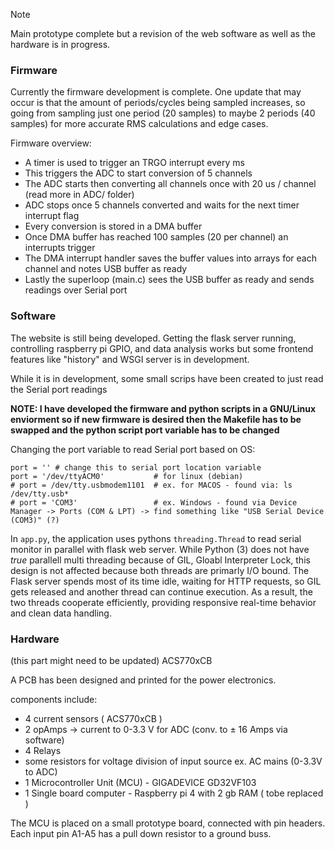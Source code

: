 > [!NOTE]
> Main prototype complete but a revision of the web software as well as the hardware is in progress.

### Firmware

Currently the firmware development is complete. One update that may occur is that the amount of periods/cycles being sampled increases, so going from sampling just one period (20 samples) to maybe 2 periods (40 samples) for more accurate RMS calculations and edge cases. 

Firmware overview:
 - A timer is used to trigger an TRGO interrupt every ms 
 - This triggers the ADC to start conversion of 5 channels 
 - The ADC starts then converting all channels once with 20 us / channel (read more in ADC/ folder)
 - ADC stops once 5 channels converted and waits for the next timer interrupt flag
 - Every conversion is stored in a DMA buffer
 - Once DMA buffer has reached 100 samples (20 per channel) an interrupts trigger
 - The DMA interrupt handler saves the buffer values into arrays for each channel and notes USB buffer as ready
 - Lastly the superloop (main.c) sees the USB buffer as ready and sends readings over Serial port 

### Software

The website is still being developed. Getting the flask server running, controlling raspberry pi GPIO, and data analysis works but some frontend features like "history" and WSGI server is in development. 

While it is in development, some small scrips have been created to just read the Serial port readings

**NOTE: I have developed the firmware and python scripts in a GNU/Linux enviorment so if new firmware is desired then the Makefile has to be swapped and the python script port variable has to be changed**

Changing the port variable to read Serial port based on OS:

    port = '' # change this to serial port location variable
    port = '/dev/ttyACM0'           # for linux (debian)
    # port = /dev/tty.usbmodem1101  # ex. for MACOS - found via: ls /dev/tty.usb*
    # port = 'COM3'                 # ex. Windows - found via Device Manager -> Ports (COM & LPT) -> find something like "USB Serial Device (COM3)" (?)

In `app.py`, the application uses pythons `threading.Thread` to read serial monitor in parallel with flask web server. While Python (3) does not have *true* parallell multi threading because of GIL, Gloabl Interpreter Lock, this design is not affected because both threads are primarly I/O bound. The Flask server spends most of its time idle, waiting for HTTP requests, so GIL gets released and another thread can continue execution. As a result, the two threads cooperate efficiently, providing responsive real-time behavior and clean data handling. 

### Hardware
(this part might need to be updated) ACS770xCB 

A PCB has been designed and printed for the power electronics.

components include:

 - 4 current sensors ( ACS770xCB ) 
 - 2 opAmps -> current to 0-3.3 V for ADC (conv. to ± 16 Amps via software)
 - 4 Relays
 - some resistors for voltage division of input source ex. AC mains (0-3.3V to ADC)
 - 1 Microcontroller Unit (MCU) - GIGADEVICE GD32VF103
 - 1 Single board computer - Raspberry pi 4 with 2 gb RAM ( tobe replaced )

The MCU is placed on a small prototype board, connected with pin headers. Each input pin A1-A5 has a pull down resistor to a ground buss. 
